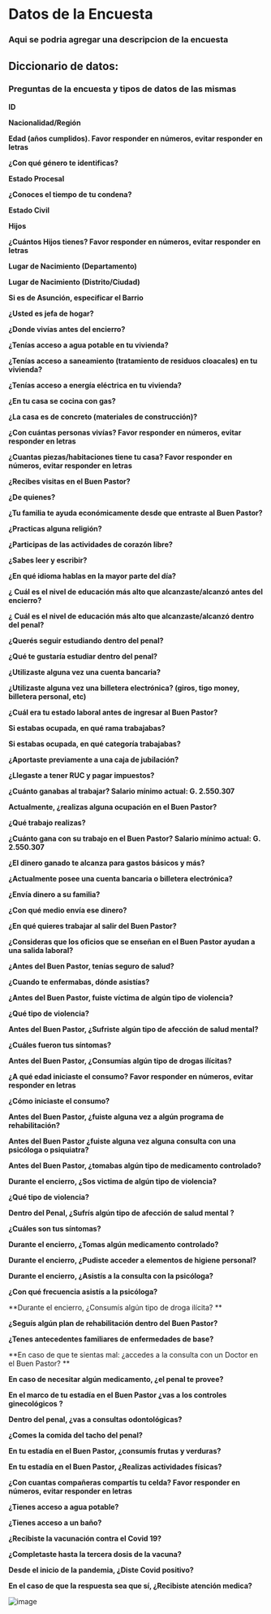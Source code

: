 # Datos de la Encuesta
### Aqui se podria agregar una descripcion de la encuesta



## Diccionario de datos:
### Preguntas de la encuesta y tipos de datos de las mismas 

**ID**

**Nacionalidad/Región**

**Edad (años cumplidos). Favor responder en números, evitar responder en letras**

**¿Con qué género te identificas?**

**Estado Procesal**

**¿Conoces el tiempo de tu condena?**

**Estado Civil**

**Hijos**

**¿Cuántos Hijos tienes? Favor responder en números, evitar responder en letras**

**Lugar de Nacimiento (Departamento)**

**Lugar de Nacimiento (Distrito/Ciudad)**

**Si es de Asunción, especificar el Barrio**

**¿Usted es jefa de hogar?**

**¿Donde vivías antes del encierro?**

**¿Tenías acceso a agua potable en tu vivienda?**

**¿Tenías acceso a saneamiento (tratamiento de residuos cloacales) en tu vivienda?**

**¿Tenías acceso a energía eléctrica en tu vivienda?**

**¿En tu casa se cocina con gas?**

**¿La casa es de concreto (materiales de construcción)?**

**¿Con cuántas personas vivías?  Favor responder en números, evitar responder en letras**

**¿Cuantas piezas/habitaciones tiene tu casa?  Favor responder en números, evitar responder en letras**

**¿Recibes visitas en el Buen Pastor?**

**¿De quienes?**

**¿Tu familia te ayuda económicamente desde que entraste al Buen Pastor?**

**¿Practicas alguna religión?**

**¿Participas de las actividades de corazón libre?**

**¿Sabes leer y escribir?**

**¿En qué idioma hablas en la mayor parte del día?**

**¿ Cuál es el nivel de educación más alto que alcanzaste/alcanzó antes del encierro?**

**¿ Cuál es el nivel de educación más alto que alcanzaste/alcanzó dentro del penal?**

**¿Querés seguir estudiando dentro del penal?**

**¿Qué te gustaría estudiar dentro del penal?**

**¿Utilizaste alguna vez una cuenta bancaria?**

**¿Utilizaste alguna vez una billetera electrónica? (giros,  tigo money, billetera personal, etc)**

**¿Cuál era tu estado laboral antes de ingresar al Buen Pastor?**

**Si estabas ocupada, en qué rama trabajabas?**

**Si estabas ocupada, en qué categoría trabajabas?**

**¿Aportaste previamente a una caja de jubilación?**

**¿Llegaste a tener RUC y pagar impuestos?**

**¿Cuánto ganabas al trabajar? Salario mínimo actual: G. 2.550.307**

**Actualmente, ¿realizas alguna ocupación en el Buen Pastor?**

**¿Qué trabajo realizas?**

**¿Cuánto gana con su trabajo en el Buen Pastor? Salario mínimo actual: G. 2.550.307**

**¿El dinero ganado te alcanza para gastos básicos y más?**

**¿Actualmente posee una cuenta bancaria o billetera electrónica?**

**¿Envía dinero a su familia?**

**¿Con qué medio envía ese dinero?**

**¿En qué quieres trabajar al salir del Buen Pastor?**

**¿Consideras que los oficios que se enseñan en el Buen Pastor ayudan a una salida laboral?**

**¿Antes del Buen Pastor, tenías seguro de salud?**

**¿Cuando te enfermabas, dónde asistías?**

**¿Antes del Buen Pastor, fuiste víctima de algún tipo de violencia?**

**¿Qué tipo de violencia?**

**Antes del Buen Pastor, ¿Sufriste algún tipo de afección de salud mental?**

**¿Cuáles fueron tus síntomas?**

**Antes del Buen Pastor, ¿Consumías algún tipo de drogas ilícitas?**

**¿A qué edad iniciaste el consumo? Favor responder en números, evitar responder en letras**

**¿Cómo iniciaste el consumo?**

**Antes del Buen Pastor, ¿fuiste alguna vez a algún programa de rehabilitación?**

**Antes del Buen Pastor ¿fuiste alguna vez alguna consulta con una psicóloga o psiquiatra?**

**Antes del Buen Pastor, ¿tomabas algún tipo de medicamento controlado?**

**Durante el encierro, ¿Sos victima de algún tipo de violencia?**

**¿Qué tipo de violencia?**

**Dentro del Penal, ¿Sufrís algún tipo de afección de salud mental  ?**

**¿Cuáles son tus síntomas?**

**Durante el encierro, ¿Tomas algún medicamento controlado?**

**Durante el encierro, ¿Pudiste acceder a elementos de higiene personal?**

**Durante el encierro, ¿Asistís a la consulta con la psicóloga?**

**¿Con qué frecuencia asistís a la psicóloga?**

**Durante el encierro, ¿Consumís algún tipo de droga ilícita? **

**¿Seguís algún plan de rehabilitación dentro del Buen Pastor?**

**¿Tenes antecedentes familiares de enfermedades de base?**

**En caso de que te sientas mal: ¿accedes a la consulta con un Doctor en el Buen Pastor? **

**En caso de necesitar algún medicamento, ¿el penal te provee?**

**En el marco de tu estadía en el Buen Pastor ¿vas a los controles ginecológicos ?**

**Dentro del penal, ¿vas a consultas odontológicas?**

**¿Comes la comida del tacho del penal?**

**En tu estadía en el Buen Pastor, ¿consumís frutas y verduras?**

**En tu estadía en el Buen Pastor, ¿Realizas actividades físicas?**

**¿Con cuantas compañeras compartís tu celda?  Favor responder en números, evitar responder en letras**

**¿Tienes acceso a agua potable?**

**¿Tienes acceso a un baño?**

**¿Recibiste la vacunación contra el Covid 19?**

**¿Completaste hasta la tercera dosis de la vacuna?**

**Desde el inicio de la pandemia, ¿Diste Covid positivo?**

**En el caso de que la respuesta sea que sí, ¿Recibiste atención medica?**

    
 

![image](https://user-images.githubusercontent.com/130619220/232844333-fc6913d4-6c55-473e-8e6c-876f9f3c9bcd.png)
